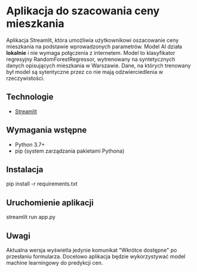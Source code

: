 # Aplikacja do szacowania ceny mieszkania

Aplikacja Streamlit, która umożliwia użytkownikowi oszacowanie ceny mieszkania na podstawie wprowadzonych parametrów. Model AI działa **lokalnie** i nie wymaga połączenia z internetem.
Model to klasyfikator regresyjny RandomForestRegressor, wytrenowany na syntetycznych danych opisujących mieszkania w Warszawie. Dane, na których trenowany był model są sytentyczne przez co nie mają odzwierciedlenia w rzeczywistości.

## Technologie
- [Streamlit](https://streamlit.io/)

## Wymagania wstępne
- Python 3.7+
- pip (system zarządzania pakietami Pythona)

## Instalacja
pip install -r requirements.txt

## Uruchomienie aplikacji
streamlit run app.py

## Uwagi
Aktualna wersja wyświetla jedynie komunikat "Wkrótce dostępne" po przesłaniu formularza.
Docelowo aplikacja będzie wykorzystywać model machine learningowy do predykcji cen.
